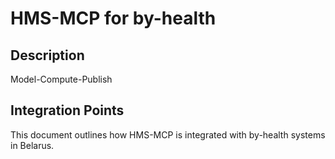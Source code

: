 # HMS-MCP for by-health

## Description

Model-Compute-Publish

## Integration Points

This document outlines how HMS-MCP is integrated with by-health systems in Belarus.
